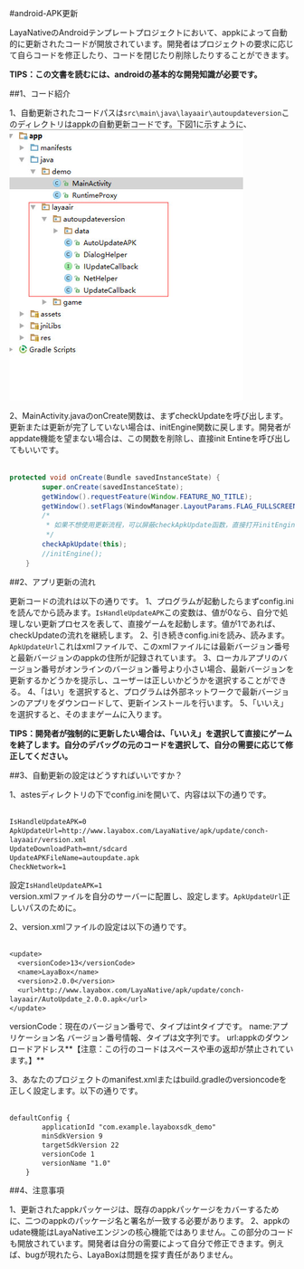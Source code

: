 #android-APK更新

LayaNativeのAndroidテンプレートプロジェクトにおいて、appkによって自動的に更新されたコードが開放されています。開発者はプロジェクトの要求に応じて自らコードを修正したり、コードを閉じたり削除したりすることができます。

**TIPS：この文書を読むには、androidの基本的な開発知識が必要です。**

##1、コード紹介

1、自動更新されたコードパスは`src\main\java\layaair\autoupdateversion`このディレクトリはappkの自動更新コードです。下図1に示すように、
![图1](img/1.jpg)   


2、MainActivity.javaのonCreate関数は、まずcheckUpdateを呼び出します。更新または更新が完了していない場合は、initEngine関数に戻します。開発者がappdate機能を望まない場合は、この関数を削除し、直接init Entineを呼び出してもいいです。


```java

protected void onCreate(Bundle savedInstanceState) {
        super.onCreate(savedInstanceState);
        getWindow().requestFeature(Window.FEATURE_NO_TITLE);
        getWindow().setFlags(WindowManager.LayoutParams.FLAG_FULLSCREEN, WindowManager.LayoutParams.FLAG_FULLSCREEN);
        /*
         * 如果不想使用更新流程，可以屏蔽checkApkUpdate函数，直接打开initEngine函数
         */
        checkApkUpdate(this);
        //initEngine();
    }
```


##2、アプリ更新の流れ

更新コードの流れは以下の通りです。
1、プログラムが起動したらまずconfig.iniを読んでから読みます。`IsHandleUpdateAPK`この変数は、値が0なら、自分で処理しない更新プロセスを表して、直接ゲームを起動します。値が1であれば、checkUpdateの流れを継続します。
2、引き続きconfig.iniを読み、読みます。`ApkUpdateUrl`これはxmlファイルで、このxmlファイルには最新バージョン番号と最新バージョンのappkの住所が記録されています。
3、ローカルアプリのバージョン番号がオンラインのバージョン番号より小さい場合、最新バージョンを更新するかどうかを提示し、ユーザーは正しいかどうかを選択することができる。
4、「はい」を選択すると、プログラムは外部ネットワークで最新バージョンのアプリをダウンロードして、更新インストールを行います。
5、「いいえ」を選択すると、そのままゲームに入ります。

**TIPS：開発者が強制的に更新したい場合は、「いいえ」を選択して直接にゲームを終了します。自分のデバッグの元のコードを選択して、自分の需要に応じて修正してください。**

##3、自動更新の設定はどうすればいいですか？

1、astesディレクトリの下でconfig.iniを開いて、内容は以下の通りです。

```

IsHandleUpdateAPK=0
ApkUpdateUrl=http://www.layabox.com/LayaNative/apk/update/conch-layaair/version.xml
UpdateDownloadPath=mnt/sdcard
UpdateAPKFileName=autoupdate.apk
CheckNetwork=1
```

設定`IsHandleUpdateAPK=1`  
version.xmlファイルを自分のサーバーに配置し、設定します。`ApkUpdateUrl`正しいパスのために。

2、version.xmlファイルの設定は以下の通りです。

```

<update>
  <versionCode>13</versionCode>
  <name>LayaBox</name>
  <version>2.0.0</version>
  <url>http://www.layabox.com/LayaNative/apk/update/conch-layaair/AutoUpdate_2.0.0.apk</url>
</update>
```

versionCode：現在のバージョン番号で、タイプはintタイプです。
name:アプリケーション名
バージョン番号情報、タイプは文字列です。
url:appkのダウンロードアドレス**【注意：この行のコードはスペースや車の返却が禁止されています。】**   

3、あなたのプロジェクトのmanifest.xmlまたはbuild.gradleのversioncodeを正しく設定します。以下の通りです。

```

defaultConfig {
        applicationId "com.example.layaboxsdk_demo"
        minSdkVersion 9
        targetSdkVersion 22
        versionCode 1
        versionName "1.0"
    }
```


##4、注意事項

1、更新されたappkパッケージは、既存のappkパッケージをカバーするために、二つのappkのパッケージ名と署名が一致する必要があります。
2、appkのudate機能はLayaNativeエンジンの核心機能ではありません。この部分のコードも開放されています。開発者は自分の需要によって自分で修正できます。例えば、bugが現れたら、LayaBoxは問題を探す責任がありません。